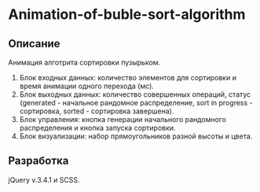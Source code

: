 # Animation-of-buble-sort-algorithm

## Описание
Анимация алготрита сортировки пузырьком.
1. Блок входных данных: количество элементов для сортировки и время анимации одного перехода (мс).
2. Блок выходных данных: количество совершенных операций, статус (generated - начальное рандомное распределение, sort in progress - сортировка, sorted - сортировка завершена).
3. Блок управления: кнопка генерации начального рандомного распределения и кнопка запуска сортировки.
4. Блок визуализации: набор прямоугольников разной высоты и цвета.

## Разработка
jQuery v.3.4.1 и SCSS. 
